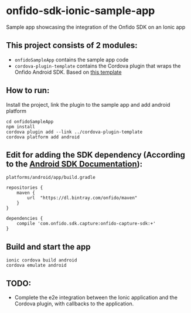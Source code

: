 # onfido-sdk-ionic-sample-app
Sample app showcasing the integration of the Onfido SDK on an Ionic app

## This project consists of 2 modules:
- `onfidoSampleApp` contains the sample app code
- `cordova-plugin-template` contains the Cordova plugin that wraps the Onfido Android SDK. Based on [this template](https://github.com/ionic-team/cordova-plugin-template)

## How to run:
Install the project, link the plugin to the sample app and add android platform

```
cd onfidoSampleApp
npm install
cordova plugin add --link ../cordova-plugin-template
cordova platform add android
```


## Edit for adding the SDK dependency (According to the [Android SDK Documentation](https://github.com/onfido/onfido-android-sdk#2-adding-the-sdk-dependency)):
```
platforms/android/app/build.gradle
```

```
repositories {
	maven {
		url  "https://dl.bintray.com/onfido/maven"
	}
}

dependencies {
	compile 'com.onfido.sdk.capture:onfido-capture-sdk:+'
}
```

## Build and start the app
```
ionic cordova build android
cordova emulate android
```


## TODO:
- Complete the e2e integration between the Ionic application and the Cordova plugin, with callbacks to the application.